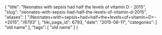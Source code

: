 {
    "title": "Neonates with sepsis had half the levels of vitamin D - 2015",
    "slug": "neonates-with-sepsis-had-half-the-levels-of-vitamin-d-2015",
    "aliases": [
        "/Neonates+with+sepsis+had+half+the+levels+of+vitamin+D+-+2015",
        "/6793"
    ],
    "tiki_page_id": 6793,
    "date": "2015-08-11",
    "categories": [
        "old name"
    ],
    "tags": [
        "old name"
    ]
}